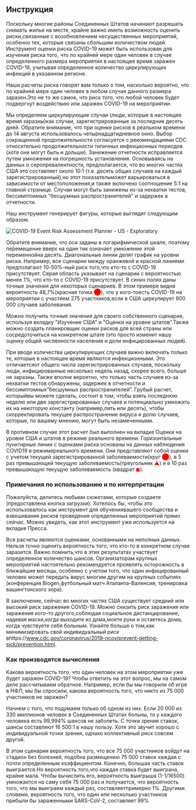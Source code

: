 ## Инструкция

Поскольку многие районы Соединенных Штатов начинают разрешать снимать жилье на месте, крайне важно иметь возможность оценить риски,связанные с возобновлением несущественных мероприятий, особенно тех, которые связаны сбольшим количеством людей. Инструмент оценки риска COVID-19 может быть использован для изучения риска того, что по крайней мере один человек в случае  определенного размера мероприятия в настоящее время заражен COVID-19, учитывая определенное количество циркулирующих инфекций в указанном регионе.

Наши расчеты риска говорят вам только о том, насколько вероятно, что по крайней мере один человек в любом случае данного размера заразен.Это не то же самое, что риск того, что любой человек будет подвергнут воздействию или заражен COVID-19 на мероприятии. 

Мы определяем циркулирующие случаи (люди, которые в настоящее время заразны)как случаи, зарегистрированные за последние десять дней. Обратите внимание, что при оценке рисков в реальном времени до 14 августа использовалось четырнадцатидневное окно. Выбор сокращенной продолжительности согласуется с рекомендациями CDC относительно продолжительности типичных инфекционных периодов (хотя они могут быть и дольше). Занижение отчетности исправляется путем умножения на погрешность установления. Основываясь на данных о серопревалентности, предполагается, что во многих частях США это составляет около 10:1 (т.е. десять общих случаев на каждый зарегистрированный),но этот показательможет варьироваться в зависимости от местоположения,и также включено соотношение 5:1 на главной странице. Случаи могут быть занижены из-за нехватки тестов, бессимптомных “бесшумных распространителей" и задержек в отчетности.


Наш инструмент генерирует фигуры, которые выглядят следующим образом.


![COVID-19 Event Risk Assessment Planner - US - Exploratory](https://covid19risk.biosci.gatech.edu/tutorial.png)


Обратите внимание, что оси заданы в логарифмической шкале, поэтому перемещение вверх на один тик означает умножение этой переменнойна десять. Диагональные линии делят график на уровни риска. Например, все сценарии между оранжевой и красной линиями предполагают 10-50%-ный риск того,что кто-то с COVID-19 присутствует. Серая область указывает на сценарии с вероятностью менее 1%, что кто-то с COVID-19 присутствует. В синих полях даны точные значения для некоторых сценариев. В этом примере видна вероятность 48,7%(красная точка <span style="color: red">&#11044;</span>), что у кого-тоесть COVID-19 на мероприятии с участием 275 участников,если в США циркулирует 800 000 случаев заболевания.

Можно получить точные значения для своего собственного сценария, используя вкладку "Изучение США" и "Оценки на уровне штатов".Также можно создать планировщик оценки рисков для всей страны или сосредоточиться на конкретном штате (это просто изменит нашу оценку общей численности населения и доли инфицированных людей).

При вводе количества циркулирующих случаев важно включать только те, которые в настоящее время являются инфекционными. Это отличаетсяот общего числа зарегистрированных случаев, поскольку люди, инфицированные несколько недель назад, скорее всего, больше не заразны. Также вполне вероятно, что только часть случаев из-за нехватки тестов обнаружены, задержек в отчетности и бессимптомных“бесшумных распространителей”. Грубый расчет, которыйвы можете сделать, состоит в том, чтобы взять последнюю неделю или две зарегистрированных случаев и потенциально умножить их на некоторую константу (например,пять или десять), чтобы скорректировать текущее распространение вируса и долю случаев, которые, по вашему мнению, могут быть незамеченными.

В противном случае этот расчет был выполнен на вкладке Оценки на уровне США и штатов в режиме реального времени. Горизонтальные пунктирные линии с оценками риска основаны на данных наблюдения COVID19 в режимереального времени. Они представляют собой оценки с учетом текущей зарегистрированной заболеваемости(круг <span style="color: red">&#11044;</span>), в 5 раз превышающей текущую заболеваемость(треугольник <span style="color: red">&#9650;</span>)  и в 10 раз превышающую текущую заболеваемость (квадрат <span style="color: red">&#9724;</span>).

### Примечания по использованию и по интерпретации

Пожалуйста, делитесь любыми сюжетами, которые создаете (предоставлена кнопка загрузки). Хотелось бы, чтобы это использовалось как инструмент для обучениявашего сообщества и взвешивания рисков проведения определенных мероприятий прямо сейчас. Можно увидеть, как этот инструмент уже используется на вкладке Пресса. 


Все расчеты являются оценками, основанными на неполных данных. Нельзя точно оценить вероятность того, что кто-то в конкретном случае заразится. Важно помнить,что в этих результатах участвует определенное количество шансов. Организаторам крупных мероприятий настоятельно рекомендуется проявлять осторожность в ближайшие месяцы, особенно с учетом того, что один инфицированный человек может передать вирус многим другим на крупных событиях (конференция Biogen,футбольный матч Аталанта-Валенсия, тренировка вашингтонского хора).


В заключение,  сейчас во многих частях США существует средний или высокий риск заражения COVID-19. Можно снизить риск заражения или заражения кого-то другого,соблюдая социальное дистанцирование, надевая маски,когда выходите из дома,моете руки и остаетесь дома, когда чувствуете себя больным. Узнайте больше о том,как минимизировать свой индивидуальный риск вhttps://www.cdc.gov/coronavirus/2019-ncov/prevent-getting-sick/prevention.html.

### Как производятся вычисления

Какова вероятность того, что один человек на этом мероприятии уже будет заражен COVID-19? Чтобы ответить на этот вопрос, мы на самом деле рассчитываем обратное. Например, если бы мы говорили об игре в НФЛ, мы бы спросили, какова вероятность того, что никто из 75 000 участников не заражен?

Начнем с того, что подумаем только об одном из них. Если 20 000 из 330 миллионов человек в Соединенных Штатах больны, то у каждого человека есть 99,994% шансов не заболеть. С точки зрения ставок, шансы составляют 16 500:1 в нашу пользу. Хотя это звучит хорошо с индивидуальной точки зрения, однако коллективный риск совсем другой.

В этом сценарии вероятность того, что все 75 000 участников войдут на стадион без болезней, подобна размещению 75 000 ставок каждая с почти определенным коэффициентом. Конечно, большая часть ставок выиграется.Но вероятность того,что каждая ставка будет выиграна, крайне мала. Чтобы вычислить его, вероятность выигрыша (1-1/16500) умножается на саму себя 75 000 раз и получается, что вероятность того, что мы выиграем каждый раз, составляетпримерно 1%. Другими словами, вероятность того, что один или несколько участников прибыли бы зараженными SARS-CoV-2, составляет 99%
